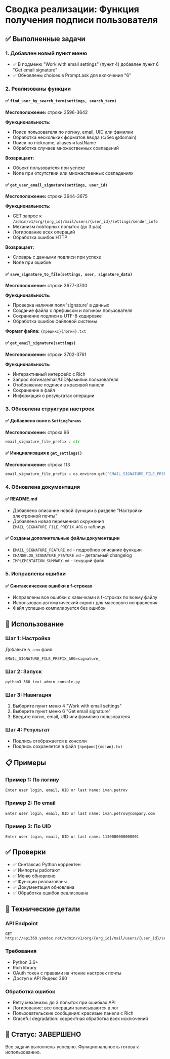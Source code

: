 # Сводка реализации: Функция получения подписи пользователя

## ✅ Выполненные задачи

### 1. Добавлен новый пункт меню
- ✅ В подменю "Work with email settings" (пункт 4) добавлен пункт 6 "Get email signature"
- ✅ Обновлены choices в Prompt.ask для включения "6"

### 2. Реализованы функции

#### ✅ `find_user_by_search_term(settings, search_term)`
**Местоположение:** строки 3596-3642

**Функциональность:**
- Поиск пользователя по логину, email, UID или фамилии
- Обработка нескольких форматов ввода (с/без @domain)
- Поиск по nickname, aliases и lastName
- Обработка случаев множественных совпадений

**Возвращает:**
- Объект пользователя при успехе
- None при отсутствии или множественных совпадениях

#### ✅ `get_user_email_signature(settings, user_id)`
**Местоположение:** строки 3644-3675

**Функциональность:**
- GET запрос к `/admin/v1/org/{org_id}/mail/users/{user_id}/settings/sender_info`
- Механизм повторных попыток (до 3 раз)
- Логирование всех операций
- Обработка ошибок HTTP

**Возвращает:**
- Словарь с данными подписи при успехе
- None при ошибке

#### ✅ `save_signature_to_file(settings, user, signature_data)`
**Местоположение:** строки 3677-3700

**Функциональность:**
- Проверка наличия поля 'signature' в данных
- Создание файла с префиксом и логином пользователя
- Сохранение подписи в UTF-8 кодировке
- Обработка ошибок файловой системы

**Формат файла:** `{префикс}{логин}.txt`

#### ✅ `get_email_signature(settings)`
**Местоположение:** строки 3702-3761

**Функциональность:**
- Интерактивный интерфейс с Rich
- Запрос логина/email/UID/фамилии пользователя
- Отображение подписи в красивой панели
- Сохранение в файл
- Информация о результатах операции

### 3. Обновлена структура настроек

#### ✅ Добавлено поле в `SettingParams`
**Местоположение:** строка 96
```python
email_signature_file_prefix : str
```

#### ✅ Инициализация в `get_settings()`
**Местоположение:** строка 113
```python
email_signature_file_prefix = os.environ.get("EMAIL_SIGNATURE_FILE_PREFIX_ARG", "signature_")
```

### 4. Обновлена документация

#### ✅ README.md
- Добавлено описание новой функции в разделе "Настройки электронной почты"
- Добавлена новая переменная окружения `EMAIL_SIGNATURE_FILE_PREFIX_ARG` в таблицу

#### ✅ Созданы дополнительные файлы документации
- `EMAIL_SIGNATURE_FEATURE.md` - подробное описание функции
- `CHANGELOG_SIGNATURE_FEATURE.md` - детальный changelog
- `IMPLEMENTATION_SUMMARY.md` - текущий файл

### 5. Исправлены ошибки

#### ✅ Синтаксические ошибки в f-строках
- Исправлены все ошибки с кавычками в f-строках по всему файлу
- Использован автоматический скрипт для массового исправления
- Файл успешно компилируется без ошибок

## 🎯 Использование

### Шаг 1: Настройка
Добавьте в `.env` файл:
```env
EMAIL_SIGNATURE_FILE_PREFIX_ARG=signature_
```

### Шаг 2: Запуск
```bash
python3 360_text_admin_console.py
```

### Шаг 3: Навигация
1. Выберите пункт меню 4 "Work with email settings"
2. Выберите пункт меню 6 "Get email signature"
3. Введите логин, email, UID или фамилию пользователя

### Шаг 4: Результат
- Подпись отображается в консоли
- Подпись сохраняется в файл `{префикс}{логин}.txt`

## 📋 Примеры

### Пример 1: По логину
```
Enter user login, email, UID or last name: ivan.petrov
```

### Пример 2: По email
```
Enter user login, email, UID or last name: ivan.petrov@company.com
```

### Пример 3: По UID
```
Enter user login, email, UID or last name: 1130000000000001
```

## ✅ Проверки

- ✅ Синтаксис Python корректен
- ✅ Импорты работают
- ✅ Меню обновлено
- ✅ Функции реализованы
- ✅ Документация обновлена
- ✅ Обработка ошибок реализована

## 📝 Технические детали

### API Endpoint
```
GET https://api360.yandex.net/admin/v1/org/{org_id}/mail/users/{user_id}/settings/sender_info
```

### Требования
- Python 3.6+
- Rich library
- OAuth токен с правами на чтение настроек почты
- Доступ к API Яндекс 360

### Обработка ошибок
- Retry механизм: до 3 попыток при ошибках API
- Логирование: все операции записываются в лог
- Пользовательские сообщения: красивые панели с Rich
- Graceful degradation: корректная обработка всех исключений

## 🎉 Статус: ЗАВЕРШЕНО

Все задачи выполнены успешно. Функциональность готова к использованию.
